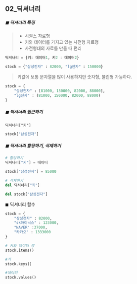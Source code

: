 ## 02_딕셔너리

##### ◼ 딕셔너리 특징 

> * 시퀀스 자료형 
> * 키와 데이터를 가지고 있는 사전형 자료형 
> * 사전형태의 자료를 만들 때 편리 

```python
딕셔너리 = {키: 데이터1, 키2 : 데이터2}
```

```python
stock = {"삼성전자" : 82000, "lg전자" : 150000}
```

> 키값에 보통 문자열을 많이 사용하지만 숫자형, 불린형 가능하다. 

```python
stock = {
    "삼성전자" : [81000, 150000, 82000, 88000],
    "lg전자" : (81000, 150000, 82000, 88000)
}
```



##### ◼ 딕셔너리 접근하기 

```
딕셔너리["키"]
```

```python
stock["삼성전자"]
```



##### ◼ 딕셔너리 할당하기, 삭제하기 

```python
# 할당하기 
딕셔너리["키"] = 데이터

stock["삼성전자"] = 85000
```

```python
# 삭제하기 
del 딕셔너리["키"]

del stock["삼성전자"]
```



◼ 딕셔너리 함수

```python
stock = {
    "삼성전자" : 82000,
    "sk하이닉스" : 123000,
    "NAVER" :37000,
    "카카오" : 1333000
}
```

```python
# 키와 데이터 쌍 
stock.items()

#키 
stock.keys()

#데이터
stock.values()
```

